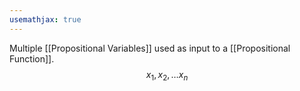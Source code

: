 ```yaml
---
usemathjax: true
---
```


Multiple [[Propositional Variables]] used as input to a [[Propositional Function]].
$$x_1, x_2, \dots x_n$$